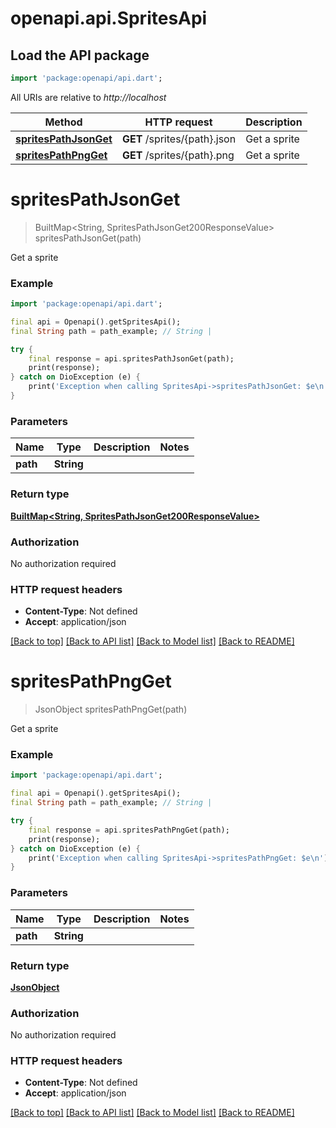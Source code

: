 # openapi.api.SpritesApi

## Load the API package
```dart
import 'package:openapi/api.dart';
```

All URIs are relative to *http://localhost*

Method | HTTP request | Description
------------- | ------------- | -------------
[**spritesPathJsonGet**](SpritesApi.md#spritespathjsonget) | **GET** /sprites/{path}.json | Get a sprite
[**spritesPathPngGet**](SpritesApi.md#spritespathpngget) | **GET** /sprites/{path}.png | Get a sprite


# **spritesPathJsonGet**
> BuiltMap<String, SpritesPathJsonGet200ResponseValue> spritesPathJsonGet(path)

Get a sprite

### Example
```dart
import 'package:openapi/api.dart';

final api = Openapi().getSpritesApi();
final String path = path_example; // String | 

try {
    final response = api.spritesPathJsonGet(path);
    print(response);
} catch on DioException (e) {
    print('Exception when calling SpritesApi->spritesPathJsonGet: $e\n');
}
```

### Parameters

Name | Type | Description  | Notes
------------- | ------------- | ------------- | -------------
 **path** | **String**|  | 

### Return type

[**BuiltMap&lt;String, SpritesPathJsonGet200ResponseValue&gt;**](SpritesPathJsonGet200ResponseValue.md)

### Authorization

No authorization required

### HTTP request headers

 - **Content-Type**: Not defined
 - **Accept**: application/json

[[Back to top]](#) [[Back to API list]](../README.md#documentation-for-api-endpoints) [[Back to Model list]](../README.md#documentation-for-models) [[Back to README]](../README.md)

# **spritesPathPngGet**
> JsonObject spritesPathPngGet(path)

Get a sprite

### Example
```dart
import 'package:openapi/api.dart';

final api = Openapi().getSpritesApi();
final String path = path_example; // String | 

try {
    final response = api.spritesPathPngGet(path);
    print(response);
} catch on DioException (e) {
    print('Exception when calling SpritesApi->spritesPathPngGet: $e\n');
}
```

### Parameters

Name | Type | Description  | Notes
------------- | ------------- | ------------- | -------------
 **path** | **String**|  | 

### Return type

[**JsonObject**](JsonObject.md)

### Authorization

No authorization required

### HTTP request headers

 - **Content-Type**: Not defined
 - **Accept**: application/json

[[Back to top]](#) [[Back to API list]](../README.md#documentation-for-api-endpoints) [[Back to Model list]](../README.md#documentation-for-models) [[Back to README]](../README.md)

